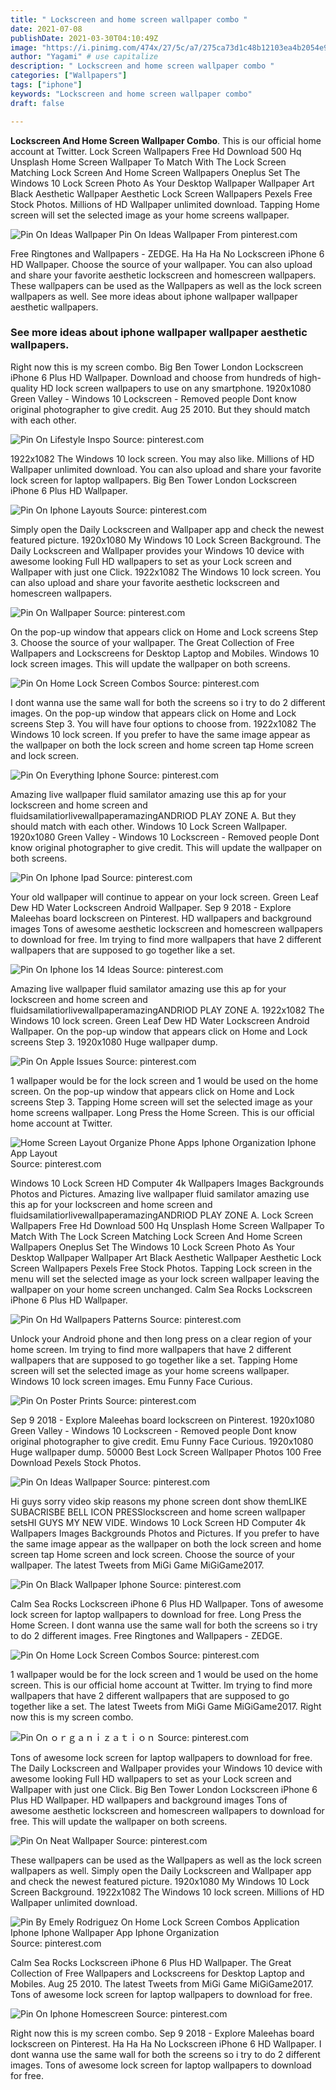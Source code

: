 ```yaml
---
title: " Lockscreen and home screen wallpaper combo "
date: 2021-07-08
publishDate: 2021-03-30T04:10:49Z
image: "https://i.pinimg.com/474x/27/5c/a7/275ca73d1c48b12103ea4b2054e911e9.jpg"
author: "Yagami" # use capitalize
description: " Lockscreen and home screen wallpaper combo "
categories: ["Wallpapers"]
tags: ["iphone"]
keywords: "Lockscreen and home screen wallpaper combo"
draft: false

---
```



**Lockscreen And Home Screen Wallpaper Combo**. This is our official home account at Twitter. Lock Screen Wallpapers Free Hd Download 500 Hq Unsplash Home Screen Wallpaper To Match With The Lock Screen Matching Lock Screen And Home Screen Wallpapers Oneplus Set The Windows 10 Lock Screen Photo As Your Desktop Wallpaper Wallpaper Art Black Aesthetic Wallpaper Aesthetic Lock Screen Wallpapers Pexels Free Stock Photos. Millions of HD Wallpaper unlimited download. Tapping Home screen will set the selected image as your home screens wallpaper.

![Pin On Ideas Wallpaper](https://i.pinimg.com/originals/a1/12/f1/a112f118d1047c9ffdd6e88a769dd595.jpg "Pin On Ideas Wallpaper")
Pin On Ideas Wallpaper From pinterest.com


Free Ringtones and Wallpapers - ZEDGE. Ha Ha Ha No Lockscreen iPhone 6 HD Wallpaper. Choose the source of your wallpaper. You can also upload and share your favorite aesthetic lockscreen and homescreen wallpapers. These wallpapers can be used as the Wallpapers as well as the lock screen wallpapers as well. See more ideas about iphone wallpaper wallpaper aesthetic wallpapers.

### See more ideas about iphone wallpaper wallpaper aesthetic wallpapers.

Right now this is my screen combo. Big Ben Tower London Lockscreen iPhone 6 Plus HD Wallpaper. Download and choose from hundreds of high-quality HD lock screen wallpapers to use on any smartphone. 1920x1080 Green Valley - Windows 10 Lockscreen - Removed people Dont know original photographer to give credit. Aug 25 2010. But they should match with each other.


![Pin On Lifestyle Inspo](https://i.pinimg.com/originals/38/bc/0f/38bc0f7a19af0a5566f92ab33b8d602a.jpg "Pin On Lifestyle Inspo")
Source: pinterest.com

1922x1082 The Windows 10 lock screen. You may also like. Millions of HD Wallpaper unlimited download. You can also upload and share your favorite lock screen for laptop wallpapers. Big Ben Tower London Lockscreen iPhone 6 Plus HD Wallpaper.

![Pin On Iphone Layouts](https://i.pinimg.com/564x/89/58/29/8958292afa5061c8dedaf90aa3c0496f.jpg "Pin On Iphone Layouts")
Source: pinterest.com

Simply open the Daily Lockscreen and Wallpaper app and check the newest featured picture. 1920x1080 My Windows 10 Lock Screen Background. The Daily Lockscreen and Wallpaper provides your Windows 10 device with awesome looking Full HD wallpapers to set as your Lock screen and Wallpaper with just one Click. 1922x1082 The Windows 10 lock screen. You can also upload and share your favorite aesthetic lockscreen and homescreen wallpapers.

![Pin On Wallpaper](https://i.pinimg.com/736x/5e/4d/f1/5e4df1a18265dd19ddb41e824ed3701a.jpg "Pin On Wallpaper")
Source: pinterest.com

On the pop-up window that appears click on Home and Lock screens Step 3. Choose the source of your wallpaper. The Great Collection of Free Wallpapers and Lockscreens for Desktop Laptop and Mobiles. Windows 10 lock screen images. This will update the wallpaper on both screens.

![Pin On Home Lock Screen Combos](https://i.pinimg.com/originals/e4/40/d6/e440d6e64d404dc203bbe41d251e7b9e.png "Pin On Home Lock Screen Combos")
Source: pinterest.com

I dont wanna use the same wall for both the screens so i try to do 2 different images. On the pop-up window that appears click on Home and Lock screens Step 3. You will have four options to choose from. 1922x1082 The Windows 10 lock screen. If you prefer to have the same image appear as the wallpaper on both the lock screen and home screen tap Home screen and lock screen.

![Pin On Everything Iphone](https://i.pinimg.com/originals/11/06/b4/1106b45bd1895ce7d1a18216ba088fb0.jpg "Pin On Everything Iphone")
Source: pinterest.com

Amazing live wallpaper fluid samilator amazing use this ap for your lockscreen and home screen and fluidsamilatiorlivewallpaperamazingANDRIOD PLAY ZONE A. But they should match with each other. Windows 10 Lock Screen Wallpaper. 1920x1080 Green Valley - Windows 10 Lockscreen - Removed people Dont know original photographer to give credit. This will update the wallpaper on both screens.

![Pin On Iphone Ipad](https://i.pinimg.com/originals/cf/9e/14/cf9e140d38d88b068b392919b98b8e69.jpg "Pin On Iphone Ipad")
Source: pinterest.com

Your old wallpaper will continue to appear on your lock screen. Green Leaf Dew HD Water Lockscreen Android Wallpaper. Sep 9 2018 - Explore Maleehas board lockscreen on Pinterest. HD wallpapers and background images Tons of awesome aesthetic lockscreen and homescreen wallpapers to download for free. Im trying to find more wallpapers that have 2 different wallpapers that are supposed to go together like a set.

![Pin On Iphone Ios 14 Ideas](https://i.pinimg.com/originals/44/3c/64/443c647d20ad7a6fba9aa76e10a1407c.png "Pin On Iphone Ios 14 Ideas")
Source: pinterest.com

Amazing live wallpaper fluid samilator amazing use this ap for your lockscreen and home screen and fluidsamilatiorlivewallpaperamazingANDRIOD PLAY ZONE A. 1922x1082 The Windows 10 lock screen. Green Leaf Dew HD Water Lockscreen Android Wallpaper. On the pop-up window that appears click on Home and Lock screens Step 3. 1920x1080 Huge wallpaper dump.

![Pin On Apple Issues](https://i.pinimg.com/originals/60/a5/65/60a56532eb8e247aeb3c7d9e3b99d803.png "Pin On Apple Issues")
Source: pinterest.com

1 wallpaper would be for the lock screen and 1 would be used on the home screen. On the pop-up window that appears click on Home and Lock screens Step 3. Tapping Home screen will set the selected image as your home screens wallpaper. Long Press the Home Screen. This is our official home account at Twitter.

![Home Screen Layout Organize Phone Apps Iphone Organization Iphone App Layout](https://i.pinimg.com/736x/32/4f/d4/324fd4bd5182c1152dc315af16ea6082.jpg "Home Screen Layout Organize Phone Apps Iphone Organization Iphone App Layout")
Source: pinterest.com

Windows 10 Lock Screen HD Computer 4k Wallpapers Images Backgrounds Photos and Pictures. Amazing live wallpaper fluid samilator amazing use this ap for your lockscreen and home screen and fluidsamilatiorlivewallpaperamazingANDRIOD PLAY ZONE A. Lock Screen Wallpapers Free Hd Download 500 Hq Unsplash Home Screen Wallpaper To Match With The Lock Screen Matching Lock Screen And Home Screen Wallpapers Oneplus Set The Windows 10 Lock Screen Photo As Your Desktop Wallpaper Wallpaper Art Black Aesthetic Wallpaper Aesthetic Lock Screen Wallpapers Pexels Free Stock Photos. Tapping Lock screen in the menu will set the selected image as your lock screen wallpaper leaving the wallpaper on your home screen unchanged. Calm Sea Rocks Lockscreen iPhone 6 Plus HD Wallpaper.

![Pin On Hd Wallpapers Patterns](https://i.pinimg.com/originals/09/97/7a/09977ad2e8854865ca8253e2d1d52d3c.jpg "Pin On Hd Wallpapers Patterns")
Source: pinterest.com

Unlock your Android phone and then long press on a clear region of your home screen. Im trying to find more wallpapers that have 2 different wallpapers that are supposed to go together like a set. Tapping Home screen will set the selected image as your home screens wallpaper. Windows 10 lock screen images. Emu Funny Face Curious.

![Pin On Poster Prints](https://i.pinimg.com/564x/12/a6/0f/12a60f328ca13320e5a24d1daff1886c.jpg "Pin On Poster Prints")
Source: pinterest.com

Sep 9 2018 - Explore Maleehas board lockscreen on Pinterest. 1920x1080 Green Valley - Windows 10 Lockscreen - Removed people Dont know original photographer to give credit. Emu Funny Face Curious. 1920x1080 Huge wallpaper dump. 50000 Best Lock Screen Wallpaper Photos 100 Free Download Pexels Stock Photos.

![Pin On Ideas Wallpaper](https://i.pinimg.com/originals/a1/12/f1/a112f118d1047c9ffdd6e88a769dd595.jpg "Pin On Ideas Wallpaper")
Source: pinterest.com

Hi guys sorry video skip reasons my phone screen dont show themLIKE SUBACRISBE BELL ICON PRESSlockscreen and home screen wallpaper setsHI GUYS MY NEW VIDE. Windows 10 Lock Screen HD Computer 4k Wallpapers Images Backgrounds Photos and Pictures. If you prefer to have the same image appear as the wallpaper on both the lock screen and home screen tap Home screen and lock screen. Choose the source of your wallpaper. The latest Tweets from MiGi Game MiGiGame2017.

![Pin On Black Wallpaper Iphone](https://i.pinimg.com/474x/8d/ef/60/8def60bd977620a499f504abae7a9b31.jpg "Pin On Black Wallpaper Iphone")
Source: pinterest.com

Calm Sea Rocks Lockscreen iPhone 6 Plus HD Wallpaper. Tons of awesome lock screen for laptop wallpapers to download for free. Long Press the Home Screen. I dont wanna use the same wall for both the screens so i try to do 2 different images. Free Ringtones and Wallpapers - ZEDGE.

![Pin On Home Lock Screen Combos](https://i.pinimg.com/564x/3b/4b/3f/3b4b3f9ea268306b4e05594c792c0a0b.jpg "Pin On Home Lock Screen Combos")
Source: pinterest.com

1 wallpaper would be for the lock screen and 1 would be used on the home screen. This is our official home account at Twitter. Im trying to find more wallpapers that have 2 different wallpapers that are supposed to go together like a set. The latest Tweets from MiGi Game MiGiGame2017. Right now this is my screen combo.

![Pin On ｏｒｇａｎｉｚａｔｉｏｎ](https://i.pinimg.com/originals/90/c8/7b/90c87bed0ba661b52250282537a21df7.jpg "Pin On ｏｒｇａｎｉｚａｔｉｏｎ")
Source: pinterest.com

Tons of awesome lock screen for laptop wallpapers to download for free. The Daily Lockscreen and Wallpaper provides your Windows 10 device with awesome looking Full HD wallpapers to set as your Lock screen and Wallpaper with just one Click. Big Ben Tower London Lockscreen iPhone 6 Plus HD Wallpaper. HD wallpapers and background images Tons of awesome aesthetic lockscreen and homescreen wallpapers to download for free. This will update the wallpaper on both screens.

![Pin On Neat Wallpaper](https://i.pinimg.com/originals/26/b8/26/26b8264ee629d0478e8106e148797597.jpg "Pin On Neat Wallpaper")
Source: pinterest.com

These wallpapers can be used as the Wallpapers as well as the lock screen wallpapers as well. Simply open the Daily Lockscreen and Wallpaper app and check the newest featured picture. 1920x1080 My Windows 10 Lock Screen Background. 1922x1082 The Windows 10 lock screen. Millions of HD Wallpaper unlimited download.

![Pin By Emely Rodriguez On Home Lock Screen Combos Application Iphone Iphone Wallpaper App Iphone Organization](https://i.pinimg.com/originals/f3/f4/bd/f3f4bd408eba3d74efc2dd2495756d3f.png "Pin By Emely Rodriguez On Home Lock Screen Combos Application Iphone Iphone Wallpaper App Iphone Organization")
Source: pinterest.com

Calm Sea Rocks Lockscreen iPhone 6 Plus HD Wallpaper. The Great Collection of Free Wallpapers and Lockscreens for Desktop Laptop and Mobiles. Aug 25 2010. The latest Tweets from MiGi Game MiGiGame2017. Tons of awesome lock screen for laptop wallpapers to download for free.

![Pin On Iphone Homescreen](https://i.pinimg.com/474x/27/5c/a7/275ca73d1c48b12103ea4b2054e911e9.jpg "Pin On Iphone Homescreen")
Source: pinterest.com

Right now this is my screen combo. Sep 9 2018 - Explore Maleehas board lockscreen on Pinterest. Ha Ha Ha No Lockscreen iPhone 6 HD Wallpaper. I dont wanna use the same wall for both the screens so i try to do 2 different images. Tons of awesome lock screen for laptop wallpapers to download for free.

